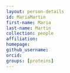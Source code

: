 ```yaml
---
layout: person-details
id: MariaMartin
first-name: Maria
last-name: Martin
collection: people
affiliation:
homepage:
github_username:
orcid:
groups: [proteins]
---
```

